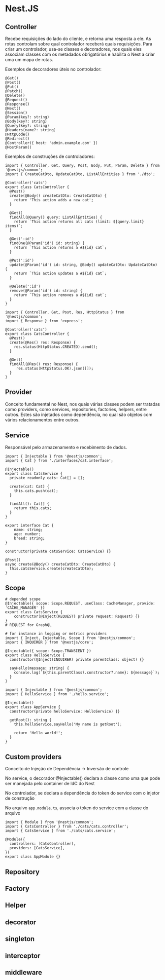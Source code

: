 # Nest.JS

## Controller
Recebe requisições do lado do cliente, e retorna uma resposta a ele. As rotas controlam sobre qual controlador receberá quais requisições. Para criar um controlador, usa-se classes e decoradores, nos quais eles associam classes com os metadados obrigatórios e habilita o Nest a criar uma um mapa de rotas.

Exemplos de decoradores úteis no controlador:
```
@Get()
@Post()
@Put()
@Patch()
@Delete()
@Request()
@Response()
@Next()
@Session()
@Param(key?: string)
@Body(key?: string)
@Query(key?: string)
@Headers(name?: string)
@HttpCode()
@Redirect()
@Controller({ host: 'admin.example.com' })
@HostParam()
```

Exemplos de construções de controladores:
```
import { Controller, Get, Query, Post, Body, Put, Param, Delete } from '@nestjs/common';
import { CreateCatDto, UpdateCatDto, ListAllEntities } from './dto';

@Controller('cats')
export class CatsController {
  @Post()
  create(@Body() createCatDto: CreateCatDto) {
    return 'This action adds a new cat';
  }

  @Get()
  findAll(@Query() query: ListAllEntities) {
    return `This action returns all cats (limit: ${query.limit} items)`;
  }

  @Get(':id')
  findOne(@Param('id') id: string) {
    return `This action returns a #${id} cat`;
  }

  @Put(':id')
  update(@Param('id') id: string, @Body() updateCatDto: UpdateCatDto) {
    return `This action updates a #${id} cat`;
  }

  @Delete(':id')
  remove(@Param('id') id: string) {
    return `This action removes a #${id} cat`;
  }
}
```
```
import { Controller, Get, Post, Res, HttpStatus } from '@nestjs/common';
import { Response } from 'express';

@Controller('cats')
export class CatsController {
  @Post()
  create(@Res() res: Response) {
    res.status(HttpStatus.CREATED).send();
  }

  @Get()
  findAll(@Res() res: Response) {
     res.status(HttpStatus.OK).json([]);
  }
}
```

## Provider
Conceito fundamental no Nest, nos quais várias classes podem ser tratadas como providers, como services, repositories, factories, helpers, entre outros. Estes são injetados como dependência, no qual são objetos com vários relacionamentos entre outros.
## Service
Responsável pelo armazenamento e recebimento de dados.
```
import { Injectable } from '@nestjs/common';
import { Cat } from './interfaces/cat.interface';

@Injectable()
export class CatsService {
  private readonly cats: Cat[] = [];

  create(cat: Cat) {
    this.cats.push(cat);
  }

  findAll(): Cat[] {
    return this.cats;
  }
}
```
```
export interface Cat {
    name: string;
    age: number;
    breed: string;
}
```
```
constructor(private catsService: CatsService) {}

@Post()
async create(@Body() createCatDto: CreateCatDto) {
  this.catsService.create(createCatDto);
}
```

## Scope
```
# depended scope
@Injectable({ scope: Scope.REQUEST, useClass: CacheManager, provide: 'CACHE_MANAGER' })
export class CatsService {
    constructor(@Inject(REQUEST) private request: Request) {}
}
# REQUEST for GraphQL
```

```
# for instance in logging or metrics providers
import { Inject, Injectable, Scope } from '@nestjs/common';
import { INQUIRER } from '@nestjs/core';

@Injectable({ scope: Scope.TRANSIENT })
export class HelloService {
  constructor(@Inject(INQUIRER) private parentClass: object) {}

  sayHello(message: string) {
    console.log(`${this.parentClass?.constructor?.name}: ${message}`);
  }
}

import { Injectable } from '@nestjs/common';
import { HelloService } from './hello.service';

@Injectable()
export class AppService {
  constructor(private helloService: HelloService) {}

  getRoot(): string {
    this.helloService.sayHello('My name is getRoot');

    return 'Hello world!';
  }
}
```

## Custom providers
Conceito de Injeção de Dependência -> Inversão de controle

No service, o decorador @Injectable() declara a classe como uma que pode ser manejada pelo container de IdC do Nest

No controlador, se declara a dependência do token do service com o injetor de construção

No arquivo `app.module.ts`, associa o token do service com a classe do arquivo

```
import { Module } from '@nestjs/common';
import { CatsController } from './cats/cats.controller';
import { CatsService } from './cats/cats.service';

@Module({
  controllers: [CatsController],
  providers: [CatsService],
})
export class AppModule {}
```
## Repository
## Factory
## Helper
## decorator
## singleton
## interceptor
## middleware